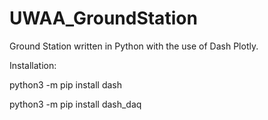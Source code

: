 # UWAA_GroundStation
Ground Station written in Python with the use of Dash Plotly.

Installation:

python3 -m pip install dash

python3 -m pip install dash_daq
